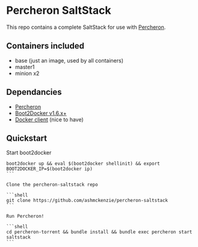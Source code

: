# Percheron SaltStack

This repo contains a complete SaltStack for use with [Percheron](https://github.com/ashmckenzie/percheron).

## Containers included

* base (just an image, used by all containers)
* master1
* minion x2

## Dependancies

* [Percheron](https://github.com/ashmckenzie/percheron)
* [Boot2Docker v1.6.x+](https://docs.docker.com/installation)
* [Docker client](https://docs.docker.com/installation) (nice to have)

## Quickstart

Start boot2docker

````shell
boot2docker up && eval $(boot2docker shellinit) && export BOOT2DOCKER_IP=$(boot2docker ip)
```

Clone the percheron-saltstack repo

```shell
git clone https://github.com/ashmckenzie/percheron-saltstack
```

Run Percheron!

```shell
cd percheron-torrent && bundle install && bundle exec percheron start saltstack
```

